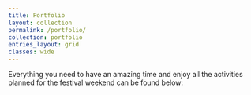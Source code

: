 ```yaml
---
title: Portfolio
layout: collection
permalink: /portfolio/
collection: portfolio
entries_layout: grid
classes: wide
---
```


Everything you need to have an amazing time and enjoy all the activities planned for the festival weekend can be found below:

